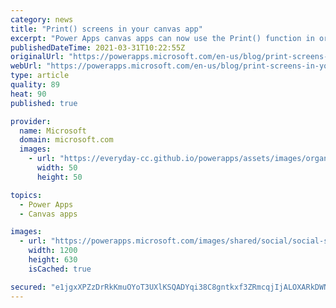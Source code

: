 ```yaml
---
category: news
title: "Print() screens in your canvas app"
excerpt: "Power Apps canvas apps can now use the Print() function in order to print a screen using the default browser print dialog. "
publishedDateTime: 2021-03-31T10:22:55Z
originalUrl: "https://powerapps.microsoft.com/en-us/blog/print-screens-in-your-canvas-app/"
webUrl: "https://powerapps.microsoft.com/en-us/blog/print-screens-in-your-canvas-app/"
type: article
quality: 89
heat: 90
published: true

provider:
  name: Microsoft
  domain: microsoft.com
  images:
    - url: "https://everyday-cc.github.io/powerapps/assets/images/organizations/microsoft.com-50x50.jpg"
      width: 50
      height: 50

topics:
  - Power Apps
  - Canvas apps

images:
  - url: "https://powerapps.microsoft.com/images/shared/social/social-share-post-ignite.png"
    width: 1200
    height: 630
    isCached: true

secured: "e1jgxXPZzDrRkKmuOYoT3UXlKSQADYqi38C8gntkxf3ZRmcqjIjALOXARkDWNm3ExPZtMs9Wjlc6zeVyVUvtyuafqV5wRl21DLtPQUav3JuI/jWoCzmHhxKavlpWJRewPct5e6D+tAQlBh9ejtkono3WY8hyexgGPkLZj2UxERME2k6OQW2dGU70l2RSEV3zVYZAd4Rg3wUCwxY8VKIPc/kDZE66DXE6AyzZenjPOBWAulRgyMPjYddHXHoLDLLjjPeYl70tyg+AIQCWlXl3L4O4VAOyJr0WYNBQjQApun4CH9MMydlw3KNRQcTKN1kgF66nwg1uTavtgRY9Y3KRNJm07NbU80LlY4ODkzYZzKA=;McKHxLDo3Ti3pEr9gR53Iw=="
---
```


